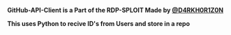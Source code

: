 **GitHub-API-Client is a Part of the RDP-SPLOIT Made by [@D4RKH0R1Z0N](https://github.com/D4RKH0R1Z0N)**

**This uses Python to recive ID's from Users and store in a repo**
